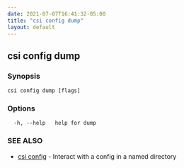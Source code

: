 ```yaml
---
date: 2021-07-07T16:41:32-05:00
title: "csi config dump"
layout: default
---
```

## csi config dump



### Synopsis



```
csi config dump [flags]
```

### Options

```
  -h, --help   help for dump
```

### SEE ALSO

* [csi config](/commands/csi_config/)	 - Interact with a config in a named directory

